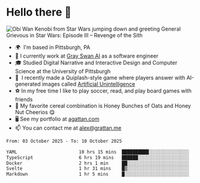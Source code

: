 <!--
**GameDog9988/GameDog9988** is a ✨ _special_ ✨ repository because its `README.md` (this file) appears on your GitHub profile.

Here are some ideas to get you started:

- 🔭 I’m currently working on ...
- 🌱 I’m currently learning ...
- 👯 I’m looking to collaborate on ...
- 🤔 I’m looking for help with ...
- 💬 Ask me about ...
- 📫 How to reach me: ...
- 😄 Pronouns: ...
- ⚡ Fun fact: ...
-->



Hello there 👋
==================================

![Obi Wan Kenobi from Star Wars jumping down and greeting General Grievous in Star Wars: Episode III – Revenge of the Sith](https://github.com/agrattan0820/agrattan0820/assets/51346343/689e56eb-29be-46a5-a079-28ea727b5f7e)


- 🌍  I'm based in Pittsburgh, PA
- 🦢  I currently work at [Gray Swan AI](https://www.grayswan.ai) as a software engineer
- 🎓  Studied Digital Narrative and Interactive Design and Computer Science at the University of Pittsburgh
- 👾  I recently made a Quiplash-style game where players answer with AI-generated images called [Artificial Unintelligence](https://github.com/agrattan0820/artificial-unintelligence)
- ⚽  In my free time I like to play soccer, read, and play board games with friends
- 🥣  My favorite cereal combination is Honey Bunches of Oats and Honey Nut Cheerios 😋
- 🖥️  See my portfolio at [agattan.com](http://agrattan.com/)
- 📫  You can contact me at [alex@grattan.me](mailto:alex@grattan.me)

<!--START_SECTION:waka-->

```txt
From: 03 October 2025 - To: 10 October 2025

YAML                       10 hrs 15 mins  ██████████░░░░░░░░░░░░░░░   39.97 %
TypeScript                 6 hrs 19 mins   ██████░░░░░░░░░░░░░░░░░░░   24.64 %
Docker                     2 hrs 1 min     ██░░░░░░░░░░░░░░░░░░░░░░░   07.86 %
Svelte                     1 hr 31 mins    █▒░░░░░░░░░░░░░░░░░░░░░░░   05.96 %
Markdown                   1 hr 5 mins     █░░░░░░░░░░░░░░░░░░░░░░░░   04.28 %
```

<!--END_SECTION:waka-->
